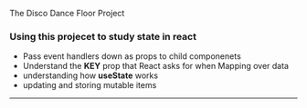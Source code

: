 The Disco Dance Floor Project


### Using this projecet to study state in react
- Pass event handlers down as props to child componenets
- Understand the **KEY** prop that React asks for when Mapping over data
- understanding how **useState** works
- updating and storing mutable items

---




